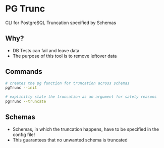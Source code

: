 # PG Trunc
CLI for PostgreSQL Truncation specified by Schemas

## Why?
- DB Tests can fail and leave data
- The purpose of this tool is to remove leftover data

## Commands
```sh
# creates the pg function for truncation across schemas
pgTrunc --init

# explicitly state the truncation as an argument for safety reasons
pgTrunc --truncate
```

## Schemas
- Schemas, in which the truncation happens, have to be specified in the config file!
- This guarantees that no unwanted schema is truncated
